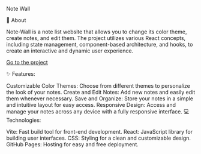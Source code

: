 Note Wall

📝 About

Note-Wall is a note list website that allows you to change its color theme, create notes, and edit them. The project utilizes various React concepts, including state management, component-based architecture, and hooks, to create an interactive and dynamic user experience.

[Go to the project](https://jomath363.github.io/note-wall/)

✨ Features:

Customizable Color Themes: Choose from different themes to personalize the look of your notes.
Create and Edit Notes: Add new notes and easily edit them whenever necessary.
Save and Organize: Store your notes in a simple and intuitive layout for easy access.
Responsive Design: Access and manage your notes across any device with a fully responsive interface.
💻 Technologies:

Vite: Fast build tool for front-end development.
React: JavaScript library for building user interfaces.
CSS: Styling for a clean and customizable design.
GitHub Pages: Hosting for easy and free deployment.

